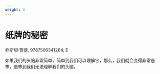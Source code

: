 ```yaml
---
weight: 3
---
```

# 纸牌的秘密

乔斯坦·贾德, 9787506341264, E

如果我们的头脑非常简单，简单到我们可以理解它，那么，我们就会变得非常愚笨，愚笨到我们无法理解我们的头脑。